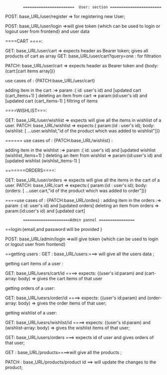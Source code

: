             =======================  User: section =======================
POST:  base_URL/user/register    => for registering new User;

POST:   base_URL/user/login    =>will give token {which can be used to login or logout user from frontend} and user data

====CART ====:

GET: base_URL/user/cart =>  expects header as Bearer token; gives all products of cart as array
GET: base_URL/user/cart?query=one : for filtration

PATCH: base_URL/user/cart =>  expects header as Bearer token and {body: (cart:[cart items array])}  

use cases of : {PATCH:base_URL/uesr/cart}

adding item in the cart :=> param :( id: user's id) and [updated cart (cart_items+1) ]
deleting an item from cart => param:(id:user's id) and [updated cart (cart_items-1) ]
filtring of items

====WISHLIST===:

GET: base_URL/user/wishlist   =>  expects  will give all the items in wishlist of  a user.
PATCH: base_URL/wishlist =>  expects:{  param:(id : user's id);  body: (wishlist: [ ...user.wishlist,"id of the product which was added to wishlist"])}  

====== use cases of : {PATCH:base_URL/wishlist} :

adding item in the wishlist :=> param :( id: user's id) and [updated wishlist (wishlist_items+1) ]
deleting an item from wishlist => param:(id:user's id) and [updated wishlist (wishlist_items-1) ]

=======ORDERS====:

GET: base_URL/user/orders   =>  expects  will give all the items in the cart of  a user.
PATCH: base_URL/cart =>  expects:{  param:(id : user's id);  body: (orders: [ ...user.cart,"id of the product which was added to order"])}  

====use cases of : {PATCH:base_URL/ordes} :
adding item in the orders :=> param :( id: user's id) and [updated orders]
deleting an item from orders => param:(id:user's id) and [updated cart]


			=====================Admin pannel ================
==login:{email,and password will be provided }

POST: base_URL/admin/login  =>will give token {which can be used to login or logout user from frontend}

==getting users :
GET : base_URL/users:===> will give all the users data ;

getting cart items of a user :

GET:  base_URL/uesrs/cart/id ====> expects: {(user's id:param) and (cart-array: body) => gives the cart items of that user

getting orders of a user:

GET:  base_URL/uesrs/order/id ====> expects: {(user's id:param) and (order-array: body) => gives the order items of that user;

getting wishlist of a user:

GET:  base_URL/uesrs/wishlist/id ====> expects: {(user's id:param) and (wishlist-array: body) => gives the wishlist items of that user;


GET: base_URL/users/orders ===> expects id of user and gives orders of that user;

GET : base_URL/products====>will give all the products ;

PATCH : base_URL/products/product id  ==> will update the changes to the product;
